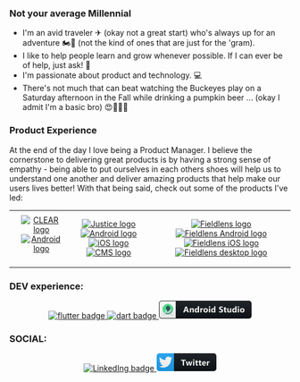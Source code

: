 ### Not your average Millennial
 - I'm an avid traveler ✈ (okay not a great start) who's always up for an adventure  🏍🏯 (not the kind of ones that are just for the 'gram).
 - I like to help people learn and grow whenever possible. If I can ever be of help, just ask! 🙋
 - I'm passionate about product and technology. 💻
 - There's not much that can beat watching the Buckeyes play on a Saturday afternoon in the Fall while drinking a pumpkin beer ... (okay I admit I'm a basic bro) 😍🍂🏈🍺
 
 ### Product Experience
 
 At the end of the day I love being a Product Manager. I believe the cornerstone to delivering great products is by having a strong sense of empathy - being able to put ourselves in each others shoes will help us to understand one another and deliver amazing products that help make our users lives better! With that being said, check out some of the products I've led:

<table>
  <tbody>
  
  <!-- CLEAR -->
  <td>
   <p align="center">
   <td style='text-align:center;vertical-align:middle'> 
     <a href="https://www.clearme.com/"> 
       <img src="https://lh3.googleusercontent.com/dEFDQLeroxeuWCFgP63XDVe4rXexryxvRr-IFC-TQI0jKDS0VZ1-UpZR5w-01HY20SM=s180-rw" alt="CLEAR logo" style="vertical-align:top margin:6px 4px" height="100px" width="100px">
   </a>
   
   <br/>
      <a href="https://play.google.com/store/apps/details?id=com.clearme.clearapp"> 
        <img src="https://source.android.com/setup/images/Android_symbol_green_RGB.png" alt="Android logo" style="vertical-align:top margin:6px 4px" height="50px" width="75px">
      </a>
    </p>
    </td>
  
  <!-- JUSTICE-->

  <td>
  <p align="center">
  <a href="https://www.shopjustice.com/"> 
        <img src="https://lh3.googleusercontent.com/o7rr0Vl5oD3YiJoHhmnUbYPT6BxmUwcHVghUKY9D-L0P5j30EJT5UrUK26lsHY7Gl_E=s180-rw" alt="Justice logo" style="vertical-align:top margin:6px 4px" height="100px" width="100px">
</a>
  
  <br/>
   <a href="https://play.google.com/store/apps/details?id=com.tweenbrands.justice"> 
        <img src="https://source.android.com/setup/images/Android_symbol_green_RGB.png" alt="Android logo" style="vertical-align:top margin:6px 4px" height="50px" width="75px">
      </a>
  
   <a href="https://apps.apple.com/us/app/live-justice/id1167143522"> 
    <img src="https://i.pinimg.com/originals/7e/f8/1a/7ef81ac41aee4eebecc92b99e9f45160.png" alt="iOS logo" style="vertical-align:top margin:6px 4px" height="50px" width="50px">
   </a>
   
   <a href="#"> 
    <img src="https://www.xprosolutions.co.in/wp-content/uploads/2018/06/CMS-development-300x211.png" alt="CMS logo" style="vertical-align:top margin:6px 4px" height="50px" width="50px">
   </a>
   </td>
 </p>
  
  
  
  <!--FIELDLENS -->
  <td>
  <p align="center"> 
  <a href="https://fieldlens.com/"> 
        <img src="https://lh3.googleusercontent.com/EikA4Pa0csrk0sxbL32ApYkI5ya9TA67g6n6oq_G_xsJvOlTLY7ZUYFKTctixNDRww=s180-rw" alt="Fieldlens logo" style="vertical-align:top margin:6px 4px" height="100px" width="100px">
</a>
  
  <br/>
   <a href="https://play.google.com/store/apps/details?id=com.fieldlens.android"> 
        <img src="https://source.android.com/setup/images/Android_symbol_green_RGB.png" alt="Fieldlens Android logo" style="vertical-align:top margin:6px 4px" height="50px" width="75px">
      </a>
  
   <a href="https://apps.apple.com/us/app/fieldlens/id589565256"> 
    <img src="https://i.pinimg.com/originals/7e/f8/1a/7ef81ac41aee4eebecc92b99e9f45160.png" alt="Fieldlens iOS logo" style="vertical-align:top margin:6px 4px" height="50px" width="50px">
   </a>
   
   <a href="ttps://fieldlens.com/"> 
      <img src="https://cdn.onlinewebfonts.com/svg/img_564264.png" alt="Fieldlens desktop logo" style="vertical-align:top margin:6px 4px" height="50px" width="50px">
    </a>
   
  </p>
 </td>
 </tbody>
</table>

 
 
 ### DEV experience:
 
 <p align="center">
  <a href="https://github.com/mmcguire91"> 
<img src="https://github.com/MikeCodesDotNET/ColoredBadges/blob/master/png/dev/frameworks/flutter.png?raw=true" alt="flutter badge" style="vertical-align:top margin:6px 4px">
</a>

<a href="https://github.com/mmcguire91"> 
<img src="https://github.com/MikeCodesDotNET/ColoredBadges/blob/master/png/dev/languages/dart_colour.png?raw=true" alt="dart badge" style="vertical-align:top margin:6px 4px">
</a>

<a href="https://github.com/mmcguire91"> 
<img src="https://github.com/MikeCodesDotNET/ColoredBadges/blob/master/png/dev/tools/android_studio_colour.png?raw=true" alt="dart badge" style="vertical-align:top margin:6px 4px">
</a>
</p>
 


### SOCIAL:

<p align="center">

<a href="https://www.linkedin.com/in/matthewrmcguire/"> 
<img src="https://github.com/MikeCodesDotNET/ColoredBadges/blob/master/png/social/linkedin.png?raw=true" alt="LinkedIng badge" style="vertical-align:top margin:6px 4px">
</a>

<a href="https://twitter.com/venturebegins"> 
<img src="https://github.com/MikeCodesDotNET/ColoredBadges/blob/master/png/social/twitter.png?raw=true" alt="Twitter badge" style="vertical-align:top margin:6px 4px">
</a>

</p>


<!--
**mmcguire91/mmcguire91** is a ✨ _special_ ✨ repository because its `README.md` (this file) appears on your GitHub profile.

Here are some ideas to get you started:

- 🔭 I’m currently working on ...
- 🌱 I’m currently learning ...
- 👯 I’m looking to collaborate on ...
- 🤔 I’m looking for help with ...
- 💬 Ask me about ...
- 📫 How to reach me: ...
- 😄 Pronouns: ...
- ⚡ Fun fact: ...
-->
